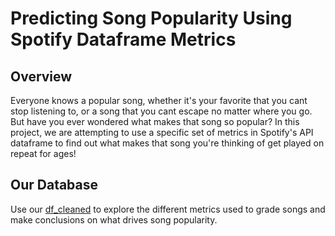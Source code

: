 # Predicting Song Popularity Using Spotify Dataframe Metrics

## Overview
Everyone knows a popular song, whether it's your favorite that you cant stop listening to, or a song that you cant escape no matter where you go. But have you ever wondered what makes that song so popular? In this project, we are attempting to use a specific set of metrics in Spotify's API dataframe to find out what makes that song you're thinking of get played on repeat for ages!

## Our Database
Use our [df_cleaned](https://github.com/cmccall97/Project_2/blob/main/NEW%20DATASET.ipynb) to explore the different metrics used to grade songs and make conclusions on what drives song popularity.
